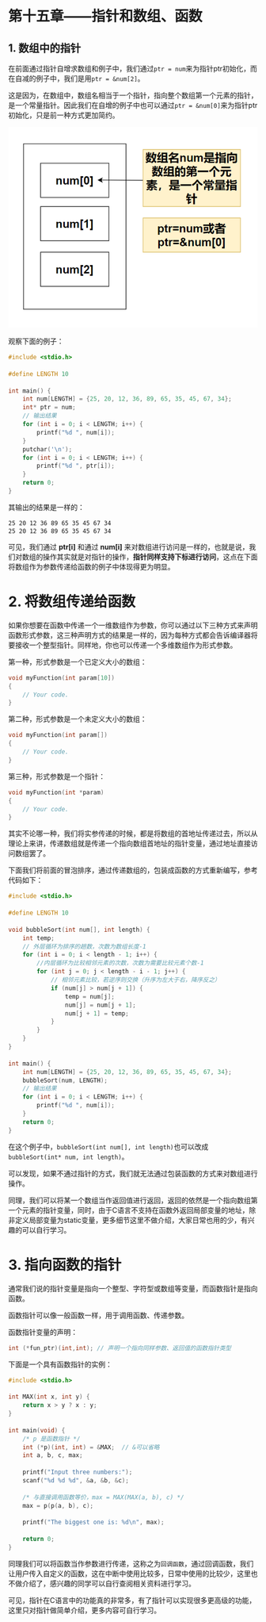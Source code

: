 # 第十五章——指针和数组、函数

## 1. 数组中的指针

在前面通过指针自增求数组和例子中，我们通过`ptr = num`来为指针ptr初始化，而在自减的例子中，我们是用`ptr = &num[2]`。

这是因为，在数组中，数组名相当于一个指针，指向整个数组第一个元素的指针，是一个常量指针。因此我们在自增的例子中也可以通过`ptr = &num[0]`来为指针ptr初始化，只是前一种方式更加简约。

![](../images/C语言基础/2.15-1.png)

观察下面的例子：

```c
#include <stdio.h>

#define LENGTH 10

int main() {
    int num[LENGTH] = {25, 20, 12, 36, 89, 65, 35, 45, 67, 34};
    int* ptr = num;
    // 输出结果
    for (int i = 0; i < LENGTH; i++) {
        printf("%d ", num[i]);
    }
    putchar('\n');
    for (int i = 0; i < LENGTH; i++) {
        printf("%d ", ptr[i]);
    }
    return 0;
}
```

其输出的结果是一样的：

```plaintext
25 20 12 36 89 65 35 45 67 34 
25 20 12 36 89 65 35 45 67 34
```

可见，我们通过 **ptr[i]** 和通过 **num[i]** 来对数组进行访问是一样的，也就是说，我们对数组的操作其实就是对指针的操作，**指针同样支持下标进行访问**，这点在下面将数组作为参数传递给函数的例子中体现得更为明显。

# 2. 将数组传递给函数

如果你想要在函数中传递一个一维数组作为参数，你可以通过以下三种方式来声明函数形式参数，这三种声明方式的结果是一样的，因为每种方式都会告诉编译器将要接收一个整型指针。同样地，你也可以传递一个多维数组作为形式参数。

第一种，形式参数是一个已定义大小的数组：

```c
void myFunction(int param[10])
{
    // Your code.
}
```

第二种，形式参数是一个未定义大小的数组：

```c
void myFunction(int param[])
{
    // Your code.
}
```

第三种，形式参数是一个指针：

```c
void myFunction(int *param)
{
    // Your code.
}
```

其实不论哪一种，我们将实参传递的时候，都是将数组的首地址传递过去，所以从理论上来讲，传递数组就是传递一个指向数组首地址的指针变量，通过地址直接访问数组罢了。

下面我们将前面的冒泡排序，通过传递数组的，包装成函数的方式重新编写，参考代码如下：

```c
#include <stdio.h>

#define LENGTH 10

void bubbleSort(int num[], int length) {
    int temp;
    // 外层循环为排序的趟数，次数为数组长度-1
    for (int i = 0; i < length - 1; i++) {
        //内层循环为比较相邻元素的次数，次数为需要比较元素个数-1
        for (int j = 0; j < length - i - 1; j++) {
            // 相邻元素比较，若逆序则交换（升序为左大于右，降序反之）
            if (num[j] > num[j + 1]) {
                temp = num[j];
                num[j] = num[j + 1];
                num[j + 1] = temp;
            }
        }
    }
}

int main() {
    int num[LENGTH] = {25, 20, 12, 36, 89, 65, 35, 45, 67, 34};
    bubbleSort(num, LENGTH);
    // 输出结果
    for (int i = 0; i < LENGTH; i++) {
        printf("%d ", num[i]);
    }
    return 0;
}
```

在这个例子中，`bubbleSort(int num[], int length)`也可以改成`bubbleSort(int* num, int length)`。

可以发现，如果不通过指针的方式，我们就无法通过包装函数的方式来对数组进行操作。

同理，我们可以将某一个数组当作返回值进行返回，返回的依然是一个指向数组第一个元素的指针变量，同时，由于C语言不支持在函数外返回局部变量的地址，除非定义局部变量为static变量，更多细节这里不做介绍，大家日常也用的少，有兴趣的可以自行学习。

# 3. 指向函数的指针

通常我们说的指针变量是指向一个整型、字符型或数组等变量，而函数指针是指向函数。

函数指针可以像一般函数一样，用于调用函数、传递参数。

函数指针变量的声明：

```c
int (*fun_ptr)(int,int); // 声明一个指向同样参数、返回值的函数指针类型
```

下面是一个具有函数指针的实例：

```c
#include <stdio.h>

int MAX(int x, int y) {
    return x > y ? x : y;
}

int main(void) {
    /* p 是函数指针 */
    int (*p)(int, int) = &MAX;  // &可以省略
    int a, b, c, max;

    printf("Input three numbers:");
    scanf("%d %d %d", &a, &b, &c);

    /* 与直接调用函数等价，max = MAX(MAX(a, b), c) */
    max = p(p(a, b), c);

    printf("The biggest one is: %d\n", max);

    return 0;
}
```

同理我们可以将函数当作参数进行传递，这称之为`回调函数`，通过回调函数，我们让用户传入自定义的函数，这在中断中使用比较多，日常中使用的比较少，这里也不做介绍了，感兴趣的同学可以自行查阅相关资料进行学习。

可见，指针在C语言中的功能真的非常多，有了指针可以实现很多更高级的功能，这里只对指针做简单介绍，更多内容可自行学习。